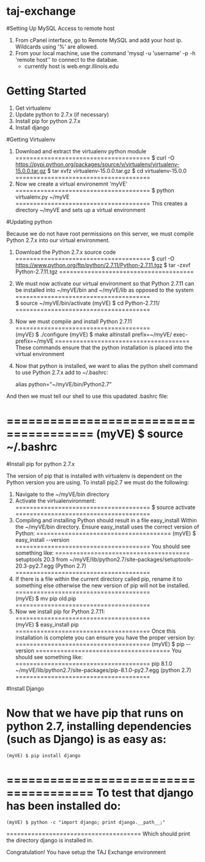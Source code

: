 # taj-exchange


#Setting Up MySQL Access to remote host
1. From cPanel interface, go to Remote MySQL and add your host ip. Wildcards using '%' are allowed.
2. From your local machine, use the command 'mysql -u 'username' -p -h 'remote host'' to connect to the databae.
    - currently host is web.engr.illinois.edu


# Getting Started


1. Get virtualenv
2. Update python to 2.7.x (if necessary)
3. Install pip for python 2.7.x
4. Install django


#Getting Virtualenv

1. Download and extract the virtualenv python module
======================================
	$ curl -O https://pypi.python.org/packages/source/v/virtualenv/virtualenv-15.0.0.tar.gz
	$ tar xvfz virtualenv-15.0.0.tar.gz
	$ cd virtualenv-15.0.0
======================================
2. Now we create a virtual environemnt 'myVE'
======================================
	$ python virtualenv.py ~/myVE
======================================
This creates a directory ~/myVE and sets up a virtual environment


#Updating python 	

Because we do not have root permissions on this server,
we must compile Python 2.7.x into our virtual environment.

1. Download the Python 2.7.x source code
======================================
	$ curl -O https://www.python.org/ftp/python/2.7.11/Python-2.7.11.tgz
	$ tar -zxvf Python-2.7.11.tgz 
======================================
2. We must now activate our virtual environment so that Python 2.7.11 
can be installed into ~/myVE/bin and ~/myVE/lib as opposed to the system
======================================	
	$ source ~/myVE/bin/activate
	(myVE) $ cd Python-2.7.11/
======================================
3. Now we must compile and install Python 2.7.11	
======================================	
	(myVE) $ ./configure
	(myVE) $ make altinstall prefix=~/myVE/ exec-prefix=~/myVE
======================================
These commands ensure that the python installation is placed into the 
virtual environment

4. Now that python is installed, we want to alias the python shell command to use Python 2.7.x
add to ~/.bashrc:

	alias python="~/myVE/bin/Python2.7"

And then we must tell our shell to use this upadated .bashrc file:

======================================
	(myVE) $ source ~/.bashrc
======================================

#Install pip for python 2.7.x

The version of pip that is installed with virtualenv is dependent
on the Python version you are using. To install pip2.7 we must do the following:

1. Navigate to the ~/myVE/bin directory
2. Activate the virtualenvironment:
======================================
	$ source activate
======================================
3. Compiling and installing Python should result in a file easy_install 
Within the ~/myVE/bin directory. Ensure easy_install uses the correct version of Python:
======================================
	(myVE) $ easy_install --version
======================================
You should see something like:
======================================
	setuptools 20.3 from ~/myVE/lib/python2.7/site-packages/setuptools-20.3-py2.7.egg (Python 2.7)
======================================
4. If there is a file within the current directory called pip, rename it to something else otherwise the new version of pip will not be installed.
======================================	
	(myVE) $ mv pip old.pip
======================================
4. Now we install pip for Python 2.7.11:
======================================	
	(myVE) $ easy_install pip
======================================
Once this installation is complete you can ensure you have the proper version by:
======================================
	(myVE) $ pip --version 
======================================
You should see something like:
======================================
	pip 8.1.0 ~/myVE/lib/python2.7/site-packages/pip-8.1.0-py2.7.egg (python 2.7)
======================================

#Install Django

Now that we have pip that runs on python 2.7, installing dependencies (such as Django) is as easy as:
======================================
	(myVE) $ pip install django
======================================
To test that django has been installed do:
======================================
	(myVE) $ python -c "import django; print django.__path__;"
======================================
Which should print the directory django is installed in.

Congratulation! You have setup the TAJ Exchange environment
